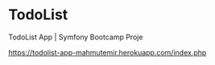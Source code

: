 # TodoList

TodoList App | Symfony Bootcamp Proje

https://todolist-app-mahmutemir.herokuapp.com/index.php

